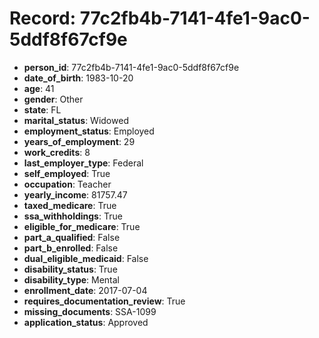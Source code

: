 # Record: 77c2fb4b-7141-4fe1-9ac0-5ddf8f67cf9e

- **person_id**: 77c2fb4b-7141-4fe1-9ac0-5ddf8f67cf9e
- **date_of_birth**: 1983-10-20
- **age**: 41
- **gender**: Other
- **state**: FL
- **marital_status**: Widowed
- **employment_status**: Employed
- **years_of_employment**: 29
- **work_credits**: 8
- **last_employer_type**: Federal
- **self_employed**: True
- **occupation**: Teacher
- **yearly_income**: 81757.47
- **taxed_medicare**: True
- **ssa_withholdings**: True
- **eligible_for_medicare**: True
- **part_a_qualified**: False
- **part_b_enrolled**: False
- **dual_eligible_medicaid**: False
- **disability_status**: True
- **disability_type**: Mental
- **enrollment_date**: 2017-07-04
- **requires_documentation_review**: True
- **missing_documents**: SSA-1099
- **application_status**: Approved